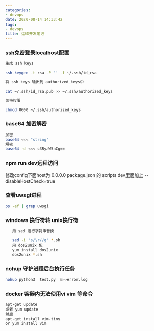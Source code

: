 ```yaml
---
categories:
- devops
date: 2020-08-14 14:33:42
tags:
- devops
title: 运维开发笔记
---
```

### ssh免密登录localhost配置
```bash
生成 ssh keys

ssh-keygen -t rsa -P '' -f ~/.ssh/id_rsa

将 ssh keys 输出到 authorized_keys中

cat ~/.ssh/id_rsa.pub >> ~/.ssh/authorized_keys

切换权限

chmod 0600 ~/.ssh/authorized_keys
```
### base64 加密解密
```bash
加密
base64 <<< "string"
解密
base64 -d <<< c3RyaW5nCg==

```
### npm run dev远程访问
修改config下面host为 0.0.0.0
package.json 的 scripts dev里面加上 --disableHostCheck=true
### 查看uwsgi进程
```bash
ps -ef | grep uwsgi
```
### windows 换行符转 unix换行符
```bash
   用 sed 进行字符串替换

   sed -i 's/\r//g' *.sh
   用 dos2unix 包
   yum install dos2unix
   dos2unix *.sh
```
### nohup 守护进程后台执行任务
```bash
nohup python3  test.py  &>>error.log 
```
### docker 容器内无法使用vi vim 等命令
```bash
apt-get update
或者 yum update
然后
apt-get install vim-tiny
or yum install vim
```

